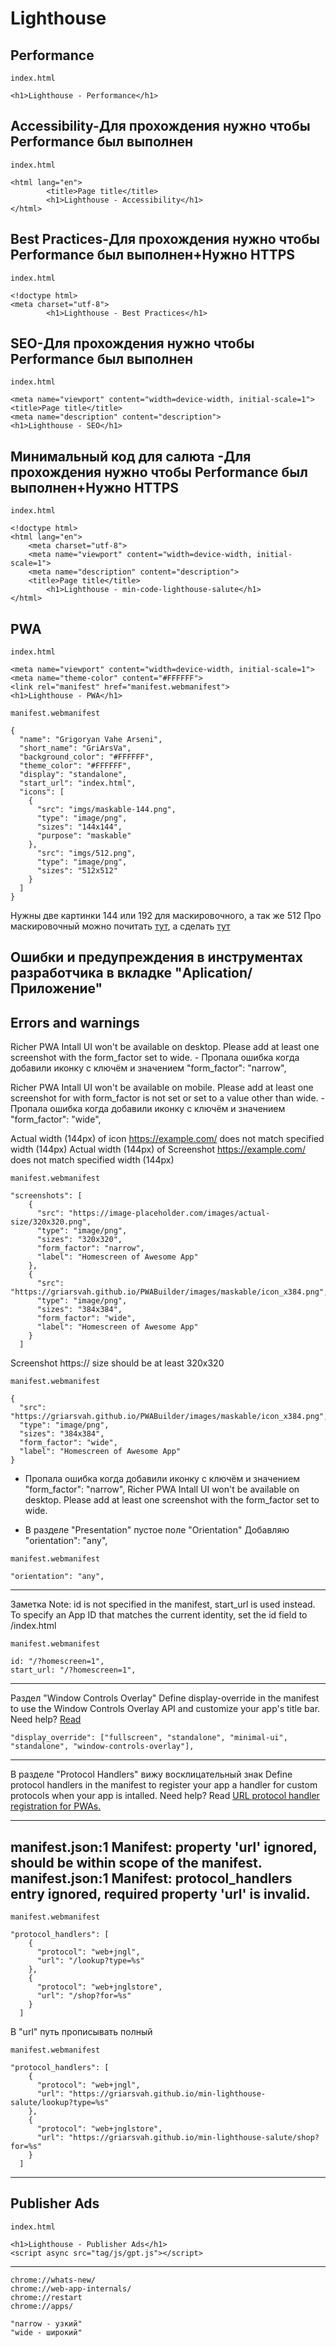 # Lighthouse


## Performance
```
index.html

<h1>Lighthouse - Performance</h1>
```


## Accessibility-Для прохождения нужно чтобы Performance был выполнен
```
index.html

<html lang="en">
        <title>Page title</title>
        <h1>Lighthouse - Accessibility</h1>
</html>
```


## Best Practices-Для прохождения нужно чтобы Performance был выполнен+Нужно HTTPS
```
index.html

<!doctype html>
<meta charset="utf-8">
        <h1>Lighthouse - Best Practices</h1>
```


## SEO-Для прохождения нужно чтобы Performance был выполнен
```
index.html

<meta name="viewport" content="width=device-width, initial-scale=1">
<title>Page title</title>
<meta name="description" content="description">
<h1>Lighthouse - SEO</h1>
```


## Минимальный код для салюта -Для прохождения нужно чтобы Performance был выполнен+Нужно HTTPS
```
index.html

<!doctype html>
<html lang="en">
    <meta charset="utf-8">
    <meta name="viewport" content="width=device-width, initial-scale=1">
    <meta name="description" content="description">
    <title>Page title</title>
        <h1>Lighthouse - min-code-lighthouse-salute</h1>
</html>
```

## PWA
```
index.html

<meta name="viewport" content="width=device-width, initial-scale=1">
<meta name="theme-color" content="#FFFFFF">
<link rel="manifest" href="manifest.webmanifest">
<h1>Lighthouse - PWA</h1>
```

```
manifest.webmanifest

{
  "name": "Grigoryan Vahe Arseni",
  "short_name": "GriArsVa",
  "background_color": "#FFFFFF",
  "theme_color": "#FFFFFF",
  "display": "standalone",
  "start_url": "index.html",
  "icons": [
    {
      "src": "imgs/maskable-144.png",
      "type": "image/png",
      "sizes": "144x144",
      "purpose": "maskable"
    },
      "src": "imgs/512.png",
      "type": "image/png",
      "sizes": "512x512"
    }
  ]
}
```

Нужны две картинки 144 или 192 для маскировочного, а так же 512
Про маскировочный можно почитать [тут](https://developer.chrome.com/docs/lighthouse/pwa/maskable-icon-audit?utm_source=lighthouse&utm_medium=devtools&hl=ru), а сделать [тут](https://maskable.app/editor)


## Ошибки и предупреждения в инструментах разработчика в вкладке "Aplication/Приложение"

## Errors and warnings

Richer PWA Intall UI won't be available on desktop. Please add at least one screenshot with the form_factor set to wide. - Пропала ошибка когда добавили иконку с ключём и значением "form_factor": "narrow",

Richer PWA Intall UI won't be available on mobile. Please add at least one screenshot for with form_factor is not set or set to a value other than wide. - Пропала ошибка когда добавили иконку с ключём и значением "form_factor": "wide",

Actual width (144px) of icon https://example.com/ does not match specified width (144px)
Actual width (144px) of Screenshot https://example.com/ does not match specified width (144px)

```
manifest.webmanifest

"screenshots": [
    {
      "src": "https://image-placeholder.com/images/actual-size/320x320.png",
      "type": "image/png",
      "sizes": "320x320",
      "form_factor": "narrow",
      "label": "Homescreen of Awesome App"
    },
    {
      "src": "https://griarsvah.github.io/PWABuilder/images/maskable/icon_x384.png",
      "type": "image/png",
      "sizes": "384x384",
      "form_factor": "wide",
      "label": "Homescreen of Awesome App"
    }
  ]
```

Screenshot https:// size should be at least 320x320
```
manifest.webmanifest

{
  "src": "https://griarsvah.github.io/PWABuilder/images/maskable/icon_x384.png",
  "type": "image/png",
  "sizes": "384x384",
  "form_factor": "wide",
  "label": "Homescreen of Awesome App"
}
```

 - Пропала ошибка когда добавили иконку с ключём и значением "form_factor": "narrow",
Richer PWA Intall UI won't be available on desktop. Please add at least one screenshot with the form_factor set to wide.

 - В разделе "Presentation" пустое поле "Orientation"
Добавляю "orientation": "any",
```
manifest.webmanifest

"orientation": "any",
```

---

Заметка
Note: id is not specified in the manifest, start_url is used instead. To specify an App ID that matches the current identity, set the id field to /index.html
```
manifest.webmanifest

id: "/?homescreen=1",
start_url: "/?homescreen=1",
```

---

Раздел "Window Controls Overlay"
Define display-override in the manifest to use the Window Controls Overlay API and customize your app's title bar.
Need help? [Read](https://learn.microsoft.com/en-us/microsoft-edge/progressive-web-apps-chromium/how-to/window-controls-overlay)
```
"display_override": ["fullscreen", "standalone", "minimal-ui", "standalone", "window-controls-overlay"],
```

---

В разделе "Protocol Handlers" вижу восклицательный знак
Define protocol handlers in the manifest to register your app a handler for custom protocols when your app is intalled.
Need help? Read [URL protocol handler registration for PWAs.](https://web.dev/url-protocol-handler/?utm_source=devtools)

---
manifest.json:1 Manifest: property 'url' ignored, should be within scope of the manifest.
manifest.json:1 Manifest: protocol_handlers entry ignored, required property 'url' is invalid.
---
```
manifest.webmanifest

"protocol_handlers": [
    {
      "protocol": "web+jngl",
      "url": "/lookup?type=%s"
    },
    {
      "protocol": "web+jnglstore",
      "url": "/shop?for=%s"
    }
  ]
```

В "url" путь прописывать полный

```
manifest.webmanifest

"protocol_handlers": [
    {
      "protocol": "web+jngl",
      "url": "https://griarsvah.github.io/min-lighthouse-salute/lookup?type=%s"
    },
    {
      "protocol": "web+jnglstore",
      "url": "https://griarsvah.github.io/min-lighthouse-salute/shop?for=%s"
    }
  ]
```

---


## Publisher Ads
```
index.html

<h1>Lighthouse - Publisher Ads</h1>
<script async src="tag/js/gpt.js"></script>
```

---

```
chrome://whats-new/
chrome://web-app-internals/
chrome://restart
chrome://apps/

"narrow - узкий"
"wide - широкий"
```
